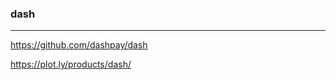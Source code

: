 ### dash
---
https://github.com/dashpay/dash

https://plot.ly/products/dash/

```
```

```
```

```
```


